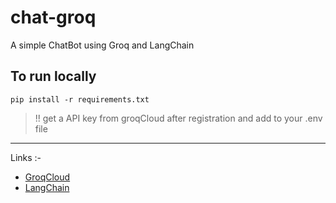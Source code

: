 # chat-groq
A simple ChatBot using Groq and LangChain

## To run locally 
```
pip install -r requirements.txt
```
> !! get a API key from groqCloud after registration and add to your .env file
---
Links :- 
* [GroqCloud](https://console.groq.com/)
* [LangChain](https://python.langchain.com/docs/get_started/introduction/) 
